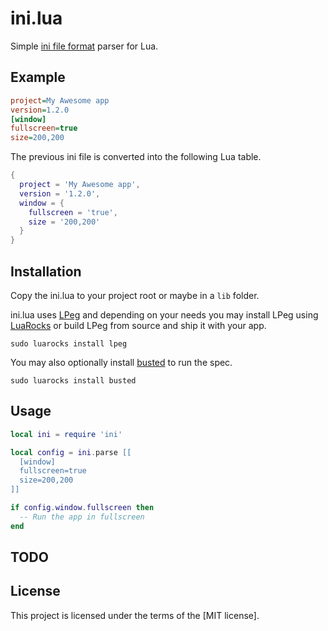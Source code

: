 # ini.lua
Simple [ini file format][3] parser for Lua.

## Example

```ini
project=My Awesome app
version=1.2.0
[window]
fullscreen=true
size=200,200
```

The previous ini file is converted into the following Lua table.

```lua
{
  project = 'My Awesome app',
  version = '1.2.0',
  window = {
    fullscreen = 'true',
    size = '200,200'
  }
}
```

## Installation

Copy the ini.lua to your project root or maybe in a ```lib``` folder.

ini.lua uses [LPeg][1] and depending on your needs you may install LPeg using [LuaRocks][5] or build LPeg from source and ship it with your app.

```
sudo luarocks install lpeg
```

You may also optionally install [busted][2] to run the spec.
```
sudo luarocks install busted
```

## Usage

```lua
local ini = require 'ini'

local config = ini.parse [[
  [window]
  fullscreen=true
  size=200,200
]]

if config.window.fullscreen then
  -- Run the app in fullscreen
end
```

## TODO

## License
This project is licensed under the terms of the [MIT license].

[1]:http://www.inf.puc-rio.br/~roberto/lpeg/
[2]:http://olivinelabs.com/busted/
[3]:https://en.wikipedia.org/wiki/INI_file
[4]:https://opensource.org/licenses/MIT
[5]:https://luarocks.org/
